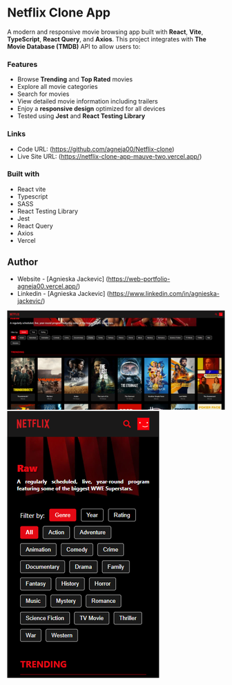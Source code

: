 # Netflix Clone App

A modern and responsive movie browsing app built with **React**, **Vite**, **TypeScript**, **React Query**, and **Axios**. This project integrates with **The Movie Database (TMDB)** API to allow users to:

### Features

- Browse **Trending** and **Top Rated** movies  
- Explore all movie categories  
- Search for movies  
- View detailed movie information including trailers  
- Enjoy a **responsive design** optimized for all devices  
- Tested using **Jest** and **React Testing Library**

### Links

- Code URL: (https://github.com/agneja00/Netflix-clone)
- Live Site URL: (https://netflix-clone-app-mauve-two.vercel.app/)

### Built with

- React vite
- Typescript
- SASS
- React Testing Library
- Jest
- React Query
- Axios
- Vercel

## Author

- Website - [Agnieska Jackevic] (https://web-portfolio-agneja00.vercel.app/)
- Linkedin - [Agnieska Jackevic] (https://www.linkedin.com/in/agnieska-jackevic/)

![Screenshot](./assets/netflix_app_desktop.png)
![Screenshot](./assets/netflix_app_mobile.png)
